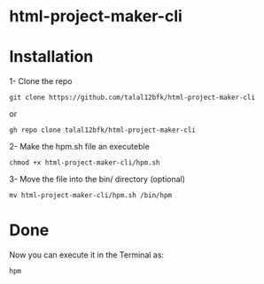 # html-project-maker-cli

# Installation

1- Clone the repo

```
git clone https://github.com/talal12bfk/html-project-maker-cli
```

or

```
gh repo clone talal12bfk/html-project-maker-cli
```

2- Make the hpm.sh file an executeble

```
chmod +x html-project-maker-cli/hpm.sh
```

3- Move the file into the bin/ directory (optional)

```
mv html-project-maker-cli/hpm.sh /bin/hpm
```

# Done

Now you can execute it in the Terminal as:

```
hpm
```
